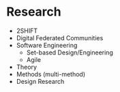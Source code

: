 # Research

- 2SHIFT
- Digital Federated Communities
- Software Engineering
	- Set-based Design/Engineering
	- Agile
- Theory
- Methods (multi-method)
- Design Research


